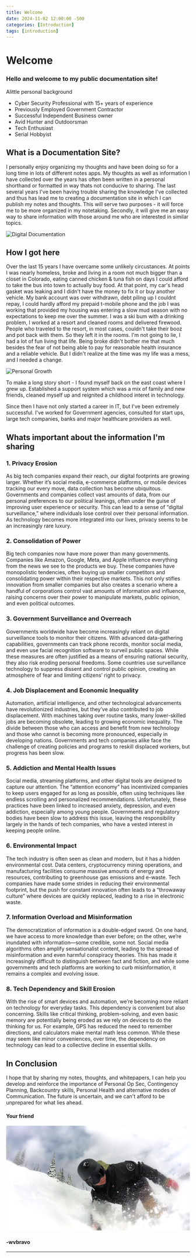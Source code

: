 ```yaml
---
title: Welcome
date: 2024-11-02 12:00:00 -500
categories: [Introduction]
tags: [introduction]
---
```


# Welcome

### Hello and welcome to my public documentation site!

Alittle personal background
- Cyber Security Professional with 15+ years of experience
- Previously Employed Government Contractor 
- Successful Independent Business owner
- Avid Hunter and Outdoorsman
- Tech Enthusiast
- Serial Hobbyist



## What is a Documentation Site?

I personally enjoy organizing my thoughts and have been doing so for a long time in lots of different notes apps. My thoughts as well as information I have collected over the years has often been written in a personal shorthand or formatted in way thats not conducive to sharing. The last several years I've been having trouble sharing the knowledge I've collected and thus has lead me to creating a documentation site in which I can publish my notes and thoughts. This will serve two purposes - it will force me to be more organized in my notetaking. Secondly, it will give me an easy way to share information with those around me who are interested in similar topics. 

![Digital Documentation](https://cdn1.scalablepath.com/_next/image?url=https%3A%2F%2Fcdn-blog.scalablepath.com%2Fuploads%2F2020%2F10%2Ftechnical-documentation-software-project.png&w=1200&q=75)

## How I got here

Over the last 15 years I have overcame some unlikely circustances. At points I was nearly homeless, broke and living in a room not much bigger than a closet in Colorado, eating canned chicken & tuna fish on days I could afford to take the bus into town to actually buy food. At that point, my car's head gasket was leaking and I didn't have the money to fix it or buy another vehicle. My bank account was over withdrawn, debt piling up I couldnt repay, I could hardly afford my prepaid t-mobile phone and the job I was working that provided my housing was entering a slow mud season with no expectations to keep me over the summer. I was a ski bum with a drinking problem, I worked at a resort and cleaned rooms and delivered firewood. People who traveled to the resort, in most cases, couldn't take their booz and pot back with them. So they left it in the rooms. I'm not going to lie, I had a lot of fun living that life. Being broke didn't bother me that much besides the fear of not being able to pay for reasonable health insurance and a reliable vehicle. But I didn't realize at the time was my life was a mess, and I needed a change.

![Personal Growth](https://miro.medium.com/v2/resize:fit:4800/format:webp/0*XRfwBGQYT6deWVTH)

To make a long story short - I found myself back on the east coast where I grew up. Established a support system which was a mix of family and new friends, cleaned myself up and reignited a childhood interet in technology. 

Since then I have not only started a career in IT, but I've been extremely successful. I've worked for Government agencies, consulted for start ups, large tech companies, banks and major healthcare providers as well.

## Whats important about the information I'm sharing

### 1. Privacy Erosion

As big tech companies expand their reach, our digital footprints are growing larger. Whether it’s social media, e-commerce platforms, or mobile devices tracking our every move, data collection has become ubiquitous. Governments and companies collect vast amounts of data, from our personal preferences to our political leanings, often under the guise of improving user experience or security. This can lead to a sense of “digital surveillance,” where individuals lose control over their personal information. As technology becomes more integrated into our lives, privacy seems to be an increasingly rare luxury.

### 2. Consolidation of Power

Big tech companies now have more power than many governments. Companies like Amazon, Google, Meta, and Apple influence everything from the news we see to the products we buy. These companies have monopolistic tendencies, often buying up smaller competitors and consolidating power within their respective markets. This not only stifles innovation from smaller companies but also creates a scenario where a handful of corporations control vast amounts of information and influence, raising concerns over their power to manipulate markets, public opinion, and even political outcomes.

### 3. Government Surveillance and Overreach

Governments worldwide have become increasingly reliant on digital surveillance tools to monitor their citizens. With advanced data-gathering capabilities, governments can track phone records, monitor social media, and even use facial recognition software to surveil public spaces. While these measures are often justified as a means of ensuring national security, they also risk eroding personal freedoms. Some countries use surveillance technology to suppress dissent and control public opinion, creating an atmosphere of fear and limiting citizens’ right to privacy.

### 4. Job Displacement and Economic Inequality

Automation, artificial intelligence, and other technological advancements have revolutionized industries, but they’ve also contributed to job displacement. With machines taking over routine tasks, many lower-skilled jobs are becoming obsolete, leading to growing economic inequality. The divide between those who can access and benefit from new technology and those who cannot is becoming more pronounced, especially in developing nations. Governments and tech companies alike face the challenge of creating policies and programs to reskill displaced workers, but progress has been slow.

### 5. Addiction and Mental Health Issues

Social media, streaming platforms, and other digital tools are designed to capture our attention. The “attention economy” has incentivized companies to keep users engaged for as long as possible, often using techniques like endless scrolling and personalized recommendations. Unfortunately, these practices have been linked to increased anxiety, depression, and even addiction, especially among young people. Governments and regulatory bodies have been slow to address this issue, leaving the responsibility largely in the hands of tech companies, who have a vested interest in keeping people online.

### 6. Environmental Impact

The tech industry is often seen as clean and modern, but it has a hidden environmental cost. Data centers, cryptocurrency mining operations, and manufacturing facilities consume massive amounts of energy and resources, contributing to greenhouse gas emissions and e-waste. Tech companies have made some strides in reducing their environmental footprint, but the push for constant innovation often leads to a “throwaway culture” where devices are quickly replaced, leading to a rise in electronic waste.

### 7. Information Overload and Misinformation

The democratization of information is a double-edged sword. On one hand, we have access to more knowledge than ever before; on the other, we’re inundated with information—some credible, some not. Social media algorithms often amplify sensationalist content, leading to the spread of misinformation and even harmful conspiracy theories. This has made it increasingly difficult to distinguish between fact and fiction, and while some governments and tech platforms are working to curb misinformation, it remains a complex and evolving issue.

### 8. Tech Dependency and Skill Erosion

With the rise of smart devices and automation, we’re becoming more reliant on technology for everyday tasks. This dependency is convenient but also concerning. Skills like critical thinking, problem-solving, and even basic memory are potentially being eroded as we rely on devices to do the thinking for us. For example, GPS has reduced the need to remember directions, and calculators make mental math less common. While these may seem like minor conveniences, over time, the dependency on technology can lead to a collective decline in essential skills.

## In Conclusion

I hope that by sharing my notes, thoughts, and whitepapers, I can help you develop and reinforce the importance of Personal Op Sec, Contingency Planning, Backcountry skills, Personal Health and alternative modes of Communication. The future is uncertain, and we can't afford to be unprepared for what lies ahead.

#### Your friend

![wvbravo](https://github.com/wvbravo/Uploads/blob/main/wvbravo.jpg?raw=true)

#### -wvbravo

---